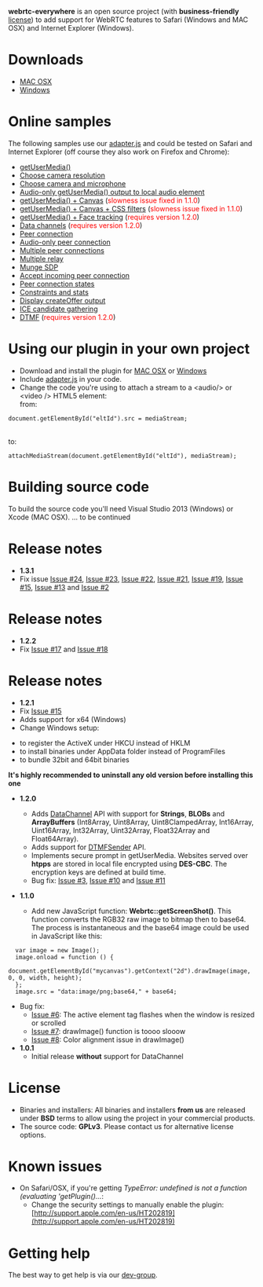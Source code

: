 **webrtc-everywhere** is an open source project (with **business-friendly** <a href="#license">license</a>) to add support for WebRTC features to Safari (Windows and MAC OSX) and Internet Explorer (Windows).

# Downloads
 - <a href="https://ns313841.ovh.net/webrtc/webrtc-everywhere-i386-10.4.dmg" target="_blank">MAC OSX</a> 
 - <a href="https://ns313841.ovh.net/webrtc/setup.exe" target="_blank">Windows</a>

# Online samples 
The following samples use our <a href="https://github.com/sarandogou/webrtc/blob/master/samples/web/js/adapter.js" target="_blank">adapter.js</a> and could be tested on Safari and Internet Explorer (off course they also work on Firefox and Chrome): 
 - <a href="https://ns313841.ovh.net/webrtc/samples/web/content/getusermedia" target="_blank">getUserMedia()</a>
 - <a href="https://ns313841.ovh.net/webrtc/samples/web/content/getusermedia-resolution" target="_blank">Choose camera resolution</a>
 - <a href="https://ns313841.ovh.net/webrtc/samples/web/content/getusermedia-source" target="_blank">Choose camera and microphone</a>
 - <a href="https://ns313841.ovh.net/webrtc/samples/web/content/getusermedia-audio" target="_blank">Audio-only getUserMedia() output to local audio element</a>
 - <a href="https://ns313841.ovh.net/webrtc/samples/web/content/getusermedia-canvas" target="_blank">getUserMedia() + Canvas</a> (<font color="red">slowness issue fixed in 1.1.0</font>)
 - <a href="https://ns313841.ovh.net/webrtc/samples/web/content/getusermedia-filter" target="_blank">getUserMedia() + Canvas + CSS filters</a> (<font color="red">slowness issue fixed in 1.1.0</font>)
 - <a href="https://ns313841.ovh.net/webrtc/samples/web/content/face" target="_blank">getUserMedia() + Face tracking</a> (<font color="red">requires version 1.2.0</font>)
 - <a href="https://ns313841.ovh.net/webrtc/samples/web/content/datachannel" target="_blank">Data channels</a> (<font color="red">requires version 1.2.0</font>)
 - <a href="https://ns313841.ovh.net/webrtc/samples/web/content/peerconnection" target="_blank">Peer connection</a>
 - <a href="https://ns313841.ovh.net/webrtc/samples/web/content/peerconnection-audio" target="_blank">Audio-only peer connection</a>
 - <a href="https://ns313841.ovh.net/webrtc/samples/web/content/multiple" target="_blank">Multiple peer connections</a>
 - <a href="https://ns313841.ovh.net/webrtc/samples/web/content/multiple-relay" target="_blank">Multiple relay</a>
 - <a href="https://ns313841.ovh.net/webrtc/samples/web/content/munge-sdp" target="_blank">Munge SDP</a>
 - <a href="https://ns313841.ovh.net/webrtc/samples/web/content/pr-answer" target="_blank">Accept incoming peer connection</a>
 - <a href="https://ns313841.ovh.net/webrtc/samples/web/content/peerconnection-states" target="_blank">Peer connection states</a>
 - <a href="https://ns313841.ovh.net/webrtc/samples/web/content/constraints" target="_blank">Constraints and stats</a>
 - <a href="https://ns313841.ovh.net/webrtc/samples/web/content/create-offer" target="_blank">Display createOffer output</a>
 - <a href="https://ns313841.ovh.net/webrtc/samples/web/content/trickle-ice" target="_blank">ICE candidate gathering</a>
 - <a href="https://ns313841.ovh.net/webrtc/samples/web/content/trickle-ice" target="_blank">DTMF</a> (<font color="red">requires version 1.2.0</font>)
 


# Using our plugin in your own project
 - Download and install the plugin for <a href="https://ns313841.ovh.net/webrtc/webrtc-everywhere-i386-10.4.dmg" target="_blank">MAC OSX</a> or <a href="https://ns313841.ovh.net/webrtc/setup.exe" target="_blank">Windows</a>
 - Include <a href="https://github.com/sarandogou/webrtc/blob/master/samples/web/js/adapter.js" target="_blank">adapter.js</a> in your code.
 - Change the code you're using to attach a stream to a &lt;audio/&gt; or &lt;video /&gt; HTML5 element: <br />
 from:
 ```
 document.getElementById("eltId").src = mediaStream;
  ```
 <br /> to:
  ```
 attachMediaStream(document.getElementById("eltId"), mediaStream);
  ```

# Building source code
To build the source code you'll need Visual Studio 2013 (Windows) or Xcode (MAC OSX).
... to be continued

# Release notes
 - **1.3.1**
  - Fix issue [Issue #24](../../issues/24), [Issue #23](../../issues/23), [Issue #22](../../issues/22), [Issue #21](../../issues/21), [Issue #19](../../issues/19), [Issue #15](../../issues/15), [Issue #13](../../issues/13) and [Issue #2](../../issues/2)

# Release notes
 - **1.2.2**
  - Fix [Issue #17](../../issues/17) and [Issue #18](../../issues/18)
  
# Release notes
 - **1.2.1**
  - Fix [Issue #15](../../issues/15)
  - Adds support for x64 (Windows)
  - Change Windows setup:
   * to register the ActiveX under HKCU instead of HKLM
   * to install binaries under AppData folder instead of ProgramFiles
   * to bundle 32bit and 64bit binaries

**It's highly recommended to uninstall any old version before installing this one**

 - **1.2.0**
 	- Adds <a href="http://www.w3.org/TR/webrtc/#idl-def-RTCDataChannel" target="_blank">DataChannel</a> API with support for **Strings**, **BLOBs** and **ArrayBuffers** (Int8Array, Uint8Array, Uint8ClampedArray, Int16Array, Uint16Array, Int32Array, Uint32Array, Float32Array and Float64Array).
 	- Adds support for <a href="http://www.w3.org/TR/webrtc/#rtcdtmfsender" target="_blank">DTMFSender</a> API.
 	- Implements secure prompt in getUserMedia. Websites served over **htpps** are stored in local file encrypted using **DES-CBC**. The encryption keys are defined at build time.
   - Bug fix: [Issue #3](../../issues/3), [Issue #10](../../issues/10) and [Issue #11](../../issues/11)

 - **1.1.0**
	- Add new JavaScript function: <b>Webrtc::getScreenShot()</b>. This function converts the RGB32 raw image to bitmap then to base64. The process is instantaneous and the base64 image could be used in JavaScript like this:
  ```
	var image = new Image();
	image.onload = function () {
		document.getElementById("mycanvas").getContext("2d").drawImage(image, 0, 0, width, height);
	};
	image.src = "data:image/png;base64," + base64;
  ```
   - Bug fix:
    	- [Issue #6](../../issues/6): The active element tag flashes when the window is resized or scrolled
    	- [Issue #7](../../issues/7): drawImage() function is toooo slooow
    	- [Issue #8](../../issues/8): Color alignment issue in drawImage()
 - **1.0.1**
	- Initial release **without** support for DataChannel

# License
 - Binaries and installers: All binaries and installers **from us** are released under **BSD** terms to allow using the project in your commercial products.
 - The source code: **GPLv3**. Please contact us for alternative license options.

# Known issues
 - On Safari/OSX, if you're getting *TypeError: undefined is not a function (evaluating 'getPlugin()...*:
 	- Change the security settings to manually enable the plugin: [http://support.apple.com/en-us/HT202819](http://support.apple.com/en-us/HT202819)

# Getting help
The best way to get help is via our <a href="https://groups.google.com/forum/#!forum/webrtc-everywhere" target="_blank">dev-group</a>.
